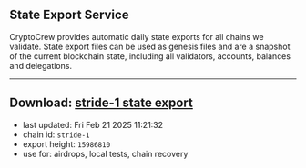## State Export Service
CryptoCrew provides automatic daily state exports for all chains we validate. State export files can be used as genesis files and are a snapshot of the current blockchain state, including all validators, accounts, balances and delegations.

---
**Download: [stride-1 state export](https://dl-eu2.ccvalidators.com/SERVICE/stride/stride-1_export_15986810.json)**
---

- last updated: Fri Feb 21 2025 11:21:32
- chain id: `stride-1`
- export height: `15986810`
- use for: airdrops, local tests, chain recovery
